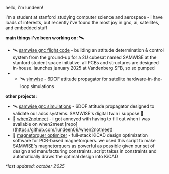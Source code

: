 hello, i'm lundeen! 

i'm a student at stanford studying computer science and aerospace - i have loads of interests, but recently i've found the most joy in gnc, ai, satellites, and embedded stuff

**main things i've been working on: 🛰️**
* 🛰️ [samwise gnc flight code](https://github.com/stanford-ssi/samwise-adcs-flight) - building an attitude determination & control system from the ground-up for a 2U cubesat named SAMWISE at the stanford student space initiative. all PCBs and structures are designed in-house. launches january 2025 at Vandenberg SFB, so so pumped
* * 🛰️ [simwise](https://github.com/stanford-ssi/simwise) - 6DOF attitude propagator for satellite hardware-in-the-loop simulations

**other projects:**
* 🛰️ [samwise gnc simulations](https://github.com/stanford-ssi/samwise-adcs-sims) - 6DOF attitude propagator designed to validate our adcs systems. SAMWISE's digital twin i suppose 🤩
* 🦆 [when2notmeet](https://when2notmeet.com) - i got annoyed with having to fill out when i was available on when2meet [repo]((https://github.com/lundeen06/when2notmeet)
* 🧲 [magnetorquer optimizer](https://github.com/lundeen06/magtorq-designer) - full-stack KiCAD design optimization software for PCB-based magnetorquers. we used this script to make SAMWISE's magnetorquers as powerful as possible given our set of design and manufacturing constraints. script takes in constraints and automatically draws the optimal design into KiCAD
<!-- * and odd jobs working with pcbs @ [samwise-avionics](https://github.com/stanford-ssi/samwise-avionics)... -->
<!--* 🧝 [thiel company name generator](https://github.com/lundeen06/thiel-generator) - ai-enabled CLI tool that when given a company idea, finds the name peter thiel would give it. uses recursive webscraping on the LOTR wiki, graph theory, and trie keyword matching to prune options and reduce the # of gpt5 calls while significantly improving the final output. classic 2am project-->
<!--* 🧭 [magcal](https://github.com/lundeen06/magcal) - a CLI-based magnetometer calibration tool. originally developed to calibrate SAMWISE's flight magnetometer-->

*\*last updated: october 2025*
